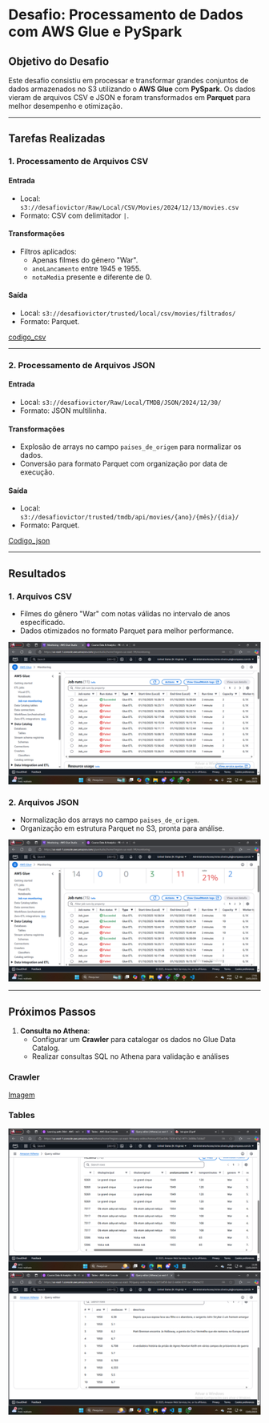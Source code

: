 # Desafio: Processamento de Dados com AWS Glue e PySpark

## Objetivo do Desafio
Este desafio consistiu em processar e transformar grandes conjuntos de dados armazenados no S3 utilizando o **AWS Glue** com **PySpark**. Os dados vieram de arquivos CSV e JSON e foram transformados em **Parquet** para melhor desempenho e otimização.

------------------------------------------------------------------------------------------------

## Tarefas Realizadas

### 1. Processamento de Arquivos CSV
#### **Entrada**
- Local: `s3://desafiovictor/Raw/Local/CSV/Movies/2024/12/13/movies.csv`
- Formato: CSV com delimitador `|`.

#### **Transformações**
- Filtros aplicados:
  - Apenas filmes do gênero "War".
  - `anoLancamento` entre 1945 e 1955.
  - `notaMedia` presente e diferente de 0.

#### **Saída**
- Local: `s3://desafiovictor/trusted/local/csv/movies/filtrados/`
- Formato: Parquet.

[codigo_csv](../Desafio/CSV.py)

------------------------------------------------------------------------------------------------

### 2. Processamento de Arquivos JSON
#### **Entrada**
- Local: `s3://desafiovictor/Raw/Local/TMDB/JSON/2024/12/30/`
- Formato: JSON multilinha.

#### **Transformações**
- Explosão de arrays no campo `paises_de_origem` para normalizar os dados.
- Conversão para formato Parquet com organização por data de execução.

#### **Saída**
- Local: `s3://desafiovictor/trusted/tmdb/api/movies/{ano}/{mês}/{dia}/`
- Formato: Parquet.

[Codigo_json](../Desafio/JSON.py)

------------------------------------------------------------------------------------------------

## Resultados

### 1. Arquivos CSV
- Filmes do gênero "War" com notas válidas no intervalo de anos especificado.
- Dados otimizados no formato Parquet para melhor performance.

![Imagem](../Evidencias/Evidencia%20Desafio/Job_csv_sucesso.png)

### 2. Arquivos JSON
- Normalização dos arrays no campo `paises_de_origem`.
- Organização em estrutura Parquet no S3, pronta para análise.

![Imagem](../Evidencias/Evidencia%20Desafio/job_json_sucesso.png)

---

## Próximos Passos
1. **Consulta no Athena**:
   - Configurar um **Crawler** para catalogar os dados no Glue Data Catalog.
   - Realizar consultas SQL no Athena para validação e análises 

### Crawler
[Imagem](../Evidencias/Evidencia%20Desafio/Crawlers.png)

### Tables
![Imagem](../Evidencias/Evidencia%20Desafio/Crwaler_CSV.png)
![Imagem](../Evidencias/Evidencia%20Desafio/Crawler_json.png)   